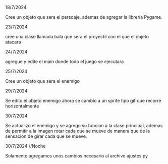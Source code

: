 18/7/2024

Cree un objeto que sera el persoaje, ademas de agregar la libreria Pygame.

23/7/2024

cree una clase llamada bala que sera el proyectil con el que el objeto atacara

24/7/2024

agregue y edite el main donde todo el juego se ejecutara

25/7/2024

Cree un objeto que sera el enemigo

29/7/2024

Se edito el objeto enemigo ahora se cambio a un sprite tipo gif que recorre horizontalmente

30/7/2024

Se actualizo el enemigo y se agrego su funcion a la clase principal, ademas de permitir a la imagen rotar cada que se mueve de manera que de la sensacion de girar cada que se mueve.

30/7/2024 //Noche

Solamente agregamos unos cambios necesario al archivo ajustes.py
